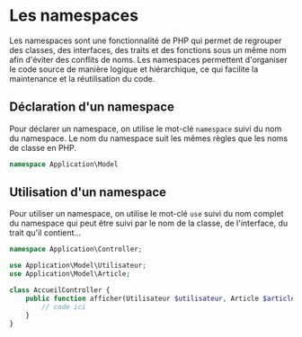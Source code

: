 # Les namespaces

Les namespaces sont une fonctionnalité de PHP qui permet de regrouper des classes, des interfaces, des traits et des fonctions sous un même nom afin d'éviter des conflits de noms. Les namespaces permettent d'organiser le code source de manière logique et hiérarchique, ce qui facilite la maintenance et la réutilisation du code.

## Déclaration d'un namespace

Pour déclarer un namespace, on utilise le mot-clé `namespace` suivi du nom du namespace. Le nom du namespace suit les mêmes règles que les noms de classe en PHP.

```php
namespace Application\Model
```

## Utilisation d'un namespace

Pour utiliser un namespace, on utilise le mot-clé `use` suivi du nom complet du namespace qui peut être suivi par le nom de la classe, de l'interface, du trait qu'il contient...

```php
namespace Application\Controller;

use Application\Model\Utilisateur;
use Application\Model\Article;

class AccueilController {
    public function afficher(Utilisateur $utilisateur, Article $article) {
        // code ici
    }
}
```